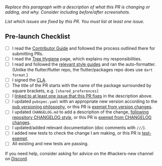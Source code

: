 _Replace this paragraph with a description of what this PR is changing or adding, and why. Consider including before/after screenshots._

_List which issues are fixed by this PR. You must list at least one issue._

## Pre-launch Checklist

- [ ] I read the [Contributor Guide] and followed the process outlined there for submitting PRs.
- [ ] I read the [Tree Hygiene] page, which explains my responsibilities.
- [ ] I read and followed the [relevant style guides] and ran the auto-formatter. (Unlike the flutter/flutter repo, the flutter/packages repo does use `dart format`.)
- [ ] I signed the [CLA].
- [ ] The title of the PR starts with the name of the package surrounded by square brackets, e.g. `[shared_preferences]`
- [ ] I [linked to at least one issue that this PR fixes] in the description above.
- [ ] I updated `pubspec.yaml` with an appropriate new version according to the [pub versioning philosophy], or this PR is [exempt from version changes].
- [ ] I updated `CHANGELOG.md` to add a description of the change, [following repository CHANGELOG style], or this PR is [exempt from CHANGELOG changes].
- [ ] I updated/added relevant documentation (doc comments with `///`).
- [ ] I added new tests to check the change I am making, or this PR is [test-exempt].
- [ ] All existing and new tests are passing.

If you need help, consider asking for advice on the #hackers-new channel on [Discord].

<!-- Links -->

[Contributor Guide]: https://github.com/flutter/packages/blob/main/CONTRIBUTING.md
[Tree Hygiene]: https://github.com/flutter/flutter/blob/master/docs/contributing/Tree-hygiene.md
[relevant style guides]: https://github.com/flutter/packages/blob/main/CONTRIBUTING.md#style
[CLA]: https://cla.developers.google.com/
[Discord]: https://github.com/flutter/flutter/blob/master/docs/contributing/Chat.md
[linked to at least one issue that this PR fixes]: https://github.com/flutter/flutter/blob/master/docs/contributing/Tree-hygiene.md#overview
[pub versioning philosophy]: https://dart.dev/tools/pub/versioning
[exempt from version changes]: https://github.com/flutter/flutter/blob/master/docs/ecosystem/contributing/README.md#version
[following repository CHANGELOG style]: https://github.com/flutter/flutter/blob/master/docs/ecosystem/contributing/README.md#changelog-style
[exempt from CHANGELOG changes]: https://github.com/flutter/flutter/blob/master/docs/ecosystem/contributing/README.md#changelog
[test-exempt]: https://github.com/flutter/flutter/blob/master/docs/contributing/Tree-hygiene.md#tests
